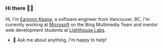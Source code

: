 ### Hi there 👋🏼 
<!-- <a href="https://www.linkedin.com/in/eamonn-keane/">
  <img align="left" alt="Eamonn's LinkedIn" width="22px" src="https://i.imgur.com/OQUXwNp.jpeg" />
</a> -->
Hi, I'm [Eamonn Keane](http://eamonnkeane.com/), a software engineer from Vancouver, BC. I'm currently working at [Microsoft](https://www.bing.com/) on the Bing Multimedia Team and mentor web development students at [Lighthouse Labs](https://www.lighthouselabs.ca/).
  
- 💬 Ask me about anything, I'm happy to help!
